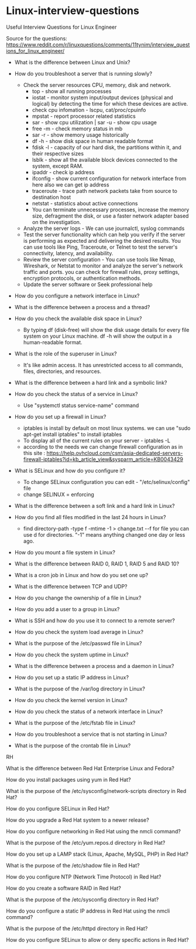 # Linux-interview-questions
Useful Interview Questions for Linux Engineer

Source for the questions: https://www.reddit.com/r/linuxquestions/comments/11tynim/interview_questions_for_linux_engineer/

* What is the difference between Linux and Unix?

* How do you troubleshoot a server that is running slowly?
  * Check the server resources CPU, memory, disk and network.
     * top - show all running processes
     * iostat - monitor system input/output devices (physical and logical) by detecting the time for which these devices are active.
     * check cpu infomation - lscpu, cat/proc/cpuinfo
     * mpstat - report processor related statistics
     * sar - show cpu utilization | sar -u - show cpu usage
     * free -m - check memory status in mb
     * sar -r - show memory usage historically
     * df -h - show disk space in human readable format
     * fdisk -l - capacity of our hard disk, the partitions within it, and their respective sizes
     * lsblk - show all the available block devices connected to the system, except RAM.
     * ipaddr - check ip address 
     * ifconfig - show current configuration for network interface from here also we can get ip address
     * traceroute - trace path network packets take from source to destination host
     * netstat - statistics about active connections
     * You can terminate unnecessary processes, increase the memory size, defragment the disk, or use a faster network adapter based on the investigation.
  * Analyze the server logs - We can use journalctl, syslog commands
  * Test the server functionality which can help you verify if the server is performing as expected and delivering the desired results. You can use tools like Ping, Traceroute, or Telnet to test the server's connectivity, latency, and availability.
  * Review the server configuration - You can use tools like Nmap, Wireshark, or Netstat to monitor and analyze the server's network traffic and ports. you can check for firewall rules, proxy settings, encryption protocols, or authentication methods.
  * Update the server software or Seek professional help

* How do you configure a network interface in Linux?

* What is the difference between a process and a thread?

* How do you check the available disk space in Linux?
   * By typing df (disk-free) will show the disk usage details for every file system on your Linux machine. df -h will show the output in a human-readable format.

* What is the role of the superuser in Linux?
   * It's like admin access. It has unrestricted access to all commands, files, directories, and resources.

* What is the difference between a hard link and a symbolic link?

* How do you check the status of a service in Linux?
   * Use "systemctl status service-name" command   

* How do you set up a firewall in Linux?
   * iptables is install by default on most linux systems. we can use "sudo apt-get install iptables" to install iptables
   * To display all of the current rules on your server - iptables -L
   * according to the needs we can change firewall configuration as in this site : https://help.ovhcloud.com/csm/asia-dedicated-servers-firewall-iptables?id=kb_article_view&sysparm_article=KB0043429

* What is SELinux and how do you configure it?
   * To change SELinux configuration you can edit - "/etc/selinux/config" file
   * change SELINUX = enforcing

* What is the difference between a soft link and a hard link in Linux?

* How do you find all files modified in the last 24 hours in Linux?
   * find directory-path -type f -mtime -1 > change.txt --f for file you can use d for directories. "-1" means anything changed one day or less ago.

* How do you mount a file system in Linux?

* What is the difference between RAID 0, RAID 1, RAID 5 and RAID 10?

* What is a cron job in Linux and how do you set one up?

* What is the difference between TCP and UDP?

* How do you change the ownership of a file in Linux?

* How do you add a user to a group in Linux?

* What is SSH and how do you use it to connect to a remote server?

* How do you check the system load average in Linux?

* What is the purpose of the /etc/passwd file in Linux?

* How do you check the system uptime in Linux?

* What is the difference between a process and a daemon in Linux?

* How do you set up a static IP address in Linux?

* What is the purpose of the /var/log directory in Linux?

* How do you check the kernel version in Linux?

* How do you check the status of a network interface in Linux?

* What is the purpose of the /etc/fstab file in Linux?

* How do you troubleshoot a service that is not starting in Linux?

* What is the purpose of the crontab file in Linux?

RH

What is the difference between Red Hat Enterprise Linux and Fedora?

How do you install packages using yum in Red Hat?

What is the purpose of the /etc/sysconfig/network-scripts directory in Red Hat?

How do you configure SELinux in Red Hat?

How do you upgrade a Red Hat system to a newer release?

How do you configure networking in Red Hat using the nmcli command?

What is the purpose of the /etc/yum.repos.d directory in Red Hat?

How do you set up a LAMP stack (Linux, Apache, MySQL, PHP) in Red Hat?

What is the purpose of the /etc/shadow file in Red Hat?

How do you configure NTP (Network Time Protocol) in Red Hat?

How do you create a software RAID in Red Hat?

What is the purpose of the /etc/sysconfig directory in Red Hat?

How do you configure a static IP address in Red Hat using the nmcli command?

What is the purpose of the /etc/httpd directory in Red Hat?

How do you configure SELinux to allow or deny specific actions in Red Hat?
